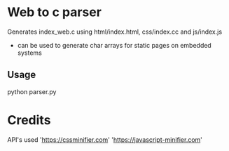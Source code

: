 # Web to c parser #

Generates index_web.c using html/index.html, css/index.cc and js/index.js

* can be used to generate char arrays for static pages on embedded systems

## Usage ##
python parser.py

# Credits #
API's used
'https://cssminifier.com'
'https://javascript-minifier.com' 

